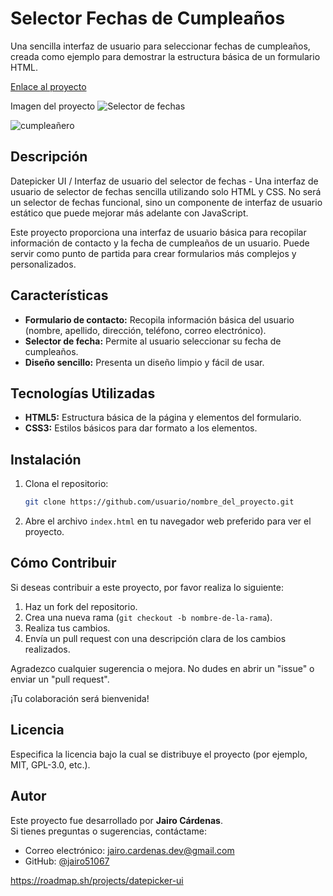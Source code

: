 # Selector Fechas de Cumpleaños 
Una sencilla interfaz de usuario para seleccionar fechas de cumpleaños, creada como ejemplo para demostrar la estructura básica de un formulario HTML.

[Enlace al proyecto](https://jairo51067.github.io/Selector-Fechas-de-Cumpleanos-/) 
 
Imagen del proyecto
![Selector de fechas](https://github.com/user-attachments/assets/4d3b373e-3c13-4b8d-b970-e38750176e79)

![cumpleañero](https://github.com/user-attachments/assets/0bd9f7a3-8550-4d7f-86c1-3f884662964b)

## Descripción
Datepicker UI / Interfaz de usuario del selector de fechas - Una interfaz de usuario de selector de fechas sencilla utilizando solo HTML y CSS. No será un selector de fechas funcional, sino un componente de interfaz de usuario estático que puede mejorar más adelante con JavaScript.

Este proyecto proporciona una interfaz de usuario básica para recopilar información de contacto y la fecha de cumpleaños de un usuario. Puede servir como punto de partida para crear formularios más complejos y personalizados.


## Características
* **Formulario de contacto:** Recopila información básica del usuario (nombre, apellido, dirección, teléfono, correo electrónico).
* **Selector de fecha:** Permite al usuario seleccionar su fecha de cumpleaños.
* **Diseño sencillo:** Presenta un diseño limpio y fácil de usar.

## Tecnologías Utilizadas
* **HTML5:** Estructura básica de la página y elementos del formulario.
* **CSS3:** Estilos básicos para dar formato a los elementos.

## Instalación
1. Clona el repositorio:
    ```bash
    git clone https://github.com/usuario/nombre_del_proyecto.git
    ```
2. Abre el archivo `index.html` en tu navegador web preferido para ver el proyecto.

## Cómo Contribuir
Si deseas contribuir a este proyecto, por favor realiza lo siguiente:
1. Haz un fork del repositorio.
2. Crea una nueva rama (`git checkout -b nombre-de-la-rama`).
3. Realiza tus cambios.
4. Envía un pull request con una descripción clara de los cambios realizados.

Agradezco cualquier sugerencia o mejora. No dudes en abrir un "issue" o enviar un "pull request".

¡Tu colaboración será bienvenida!

## Licencia
Especifica la licencia bajo la cual se distribuye el proyecto (por ejemplo, MIT, GPL-3.0, etc.).

## Autor
Este proyecto fue desarrollado por **Jairo Cárdenas**.  
Si tienes preguntas o sugerencias, contáctame:
- Correo electrónico: [jairo.cardenas.dev@gmail.com](mailto:jairo.cardenas.dev@gmail.com)
- GitHub: [@jairo51067](https://github.com/jairo51067)



https://roadmap.sh/projects/datepicker-ui 


